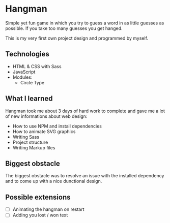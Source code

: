 # Hangman

Simple yet fun game in which you try to guess a word in as little guesses as possible. If you take too many guesses you get hanged.

This is my very first own project design and programmed by myself.

## Technologies

-   HTML & CSS with Sass
-   JavaScript
-   Modules:
    -   Circle Type

## What I learned

Hangman took me about 3 days of hard work to complete and gave me a lot of new informations about web design:

-   How to use NPM and install dependencies
-   How to animate SVG graphics
-   Writing Sass
-   Project structure
-   Writing Markup files

## Biggest obstacle

The biggest obstacle was to resolve an issue with the installed dependency and to come up with a nice dunctional design.

## Possible extensions

-   [ ] Animating the hangman on restart
-   [ ] Adding you lost / won text
